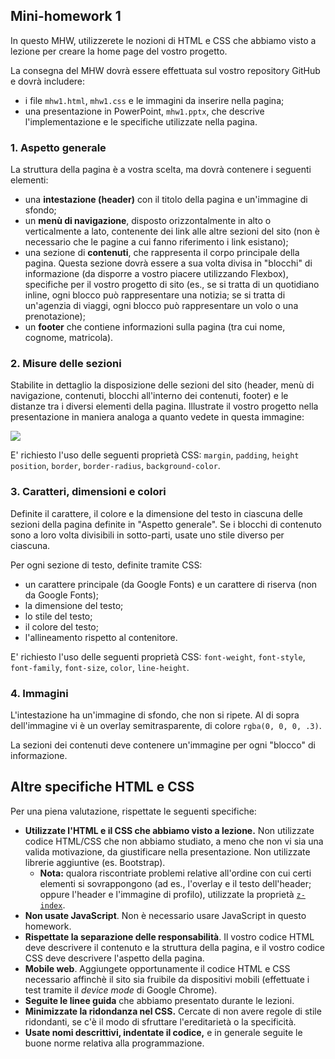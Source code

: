 ﻿## Mini-homework 1

In questo MHW, utilizzerete le nozioni di HTML e CSS che abbiamo visto a lezione per creare la home page del vostro progetto.

La consegna del MHW dovrà essere effettuata sul vostro repository GitHub e dovrà includere:
* i file `mhw1.html`, `mhw1.css` e le immagini da inserire nella pagina;
* una presentazione in PowerPoint, `mhw1.pptx`, che descrive l'implementazione e le specifiche utilizzate nella pagina.

### 1. Aspetto generale

La struttura della pagina è a vostra scelta, ma dovrà contenere i seguenti elementi:
* una **intestazione (header)** con il titolo della pagina e un'immagine di sfondo;
* un **menù di navigazione**, disposto orizzontalmente in alto o verticalmente a lato, contenente dei link alle altre sezioni del sito (non è necessario che le pagine a cui fanno riferimento i link esistano);
* una sezione di **contenuti**, che rappresenta il corpo principale della pagina. Questa sezione dovrà essere a sua volta divisa in "blocchi" di informazione (da disporre a vostro piacere utilizzando Flexbox), specifiche per il vostro progetto di sito (es., se si tratta di un quotidiano inline, ogni blocco può rappresentare una notizia; se si tratta di un'agenzia di viaggi, ogni blocco può rappresentare un volo o una prenotazione);
* un **footer** che contiene informazioni sulla pagina (tra cui nome, cognome, matricola).

### 2. Misure delle sezioni

Stabilite in dettaglio la disposizione delle sezioni del sito (header, menù di navigazione, contenuti, blocchi all'interno dei contenuti, footer) e le distanze tra i diversi elementi della pagina. Illustrate il vostro progetto nella presentazione in maniera analoga a quanto vedete in questa immagine:

![](https://perceivelab.github.io/web-programming-course/imgs/specs.png)

E' richiesto l'uso delle seguenti proprietà CSS: `margin`, `padding`, `height` `position`, `border`, `border-radius`, `background-color`.

### 3. Caratteri, dimensioni e colori

Definite il carattere, il colore e la dimensione del testo in ciascuna delle sezioni della pagina definite in "Aspetto generale". Se i blocchi di contenuto sono a loro volta divisibili in sotto-parti, usate uno stile diverso per ciascuna.

Per ogni sezione di testo, definite tramite CSS:
* un carattere principale (da Google Fonts) e un carattere di riserva (non da Google Fonts);
* la dimensione del testo;
* lo stile del testo;
* il colore del testo;
* l'allineamento rispetto al contenitore.

E' richiesto l'uso delle seguenti proprietà CSS: `font-weight`, `font-style`, `font-family`, `font-size`, `color`, `line-height`.

### 4. Immagini

L'intestazione ha un'immagine di sfondo, che non si ripete. Al di sopra dell'immagine vi è un overlay semitrasparente, di colore `rgba(0, 0, 0, .3)`.

La sezioni dei contenuti deve contenere un'immagine per ogni "blocco" di informazione.


## Altre specifiche HTML e CSS

Per una piena valutazione, rispettate le seguenti specifiche:

-   **Utilizzate l'HTML e il CSS che abbiamo visto a lezione.** Non utilizzate codice HTML/CSS che non abbiamo studiato, a meno che non vi sia una valida motivazione, da giustificare nella presentazione. Non utilizzate librerie aggiuntive (es. Bootstrap).
    - **Nota:** qualora riscontriate problemi relative all'ordine con cui certi elementi si sovrappongono (ad es., l'overlay e il testo dell'header; oppure l'header e l'immagine di profilo), utilizzate la proprietà [`z-index`](https://developer.mozilla.org/en-US/docs/Web/CSS/z-index). 
-   **Non usate JavaScript**. Non è necessario usare JavaScript in questo homework.
-   **Rispettate la separazione delle responsabilità**. Il vostro codice HTML deve descrivere il contenuto e la struttura della pagina, e il vostro codice CSS deve descrivere l'aspetto della pagina.
-    **Mobile web**. Aggiungete opportunamente il codice HTML e CSS necessario affinchè il sito sia fruibile da dispositivi mobili (effettuate i test tramite il _device mode_ di Google Chrome).
-   **Seguite le linee guida** che abbiamo presentato durante le lezioni.
-   **Minimizzate la ridondanza nel CSS.** Cercate di non avere regole di stile ridondanti, se c'è il modo di sfruttare l'ereditarietà o la specificità.
-   **Usate nomi descrittivi, indentate il codice,** e in generale seguite le buone norme relativa alla programmazione.
